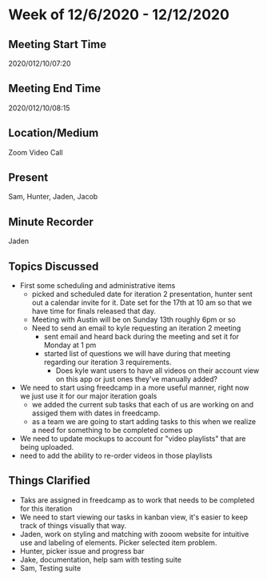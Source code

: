 # Week of 12/6/2020 - 12/12/2020

## Meeting Start Time
2020/012/10/07:20

## Meeting End Time
2020/012/10/08:15

## Location/Medium
Zoom Video Call

## Present
Sam, Hunter, Jaden, Jacob

## Minute Recorder
Jaden


## Topics Discussed
- First some scheduling and administrative items
  - picked and scheduled date for iteration 2 presentation, hunter sent out a calendar invite for it. Date set for the 17th at 10 am so that we have time for finals released that day.
  - Meeting with Austin will be on Sunday 13th roughly 6pm or so
  - Need to send an email to kyle requesting an iteration 2 meeting
    - sent email and heard back during the meeting and set it for Monday at 1 pm
    - started list of questions we will have during that meeting regarding our iteration 3 requirements.
      - Does kyle want users to have all videos on their account view on this app or just ones they've manually added?
- We need to start using freedcamp in a more useful manner, right now we just use it for our major iteration goals
  - we added the current sub tasks that each of us are working on and assiged them with dates in freedcamp.
  - as a team we are going to start adding tasks to this when we realize a need for something to be completed comes up
- We need to update mockups to account for "video playlists" that are being uploaded.
- need to add the ability to re-order videos in those playlists
  


## Things Clarified
- Taks are assigned in freedcamp as to work that needs to be completed for this iteration
- We need to start viewing our tasks in kanban view, it's easier to keep track of things visually that way.
- Jaden, work on styling and matching with zooom website for intuitive use and labeling of elements. Picker selected item problem.
- Hunter, picker issue and progress bar
- Jake, documentation, help sam with testing suite
- Sam, Testing suite



